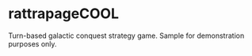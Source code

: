 # rattrapageCOOL

Turn-based galactic conquest strategy game. Sample for demonstration purposes only.
